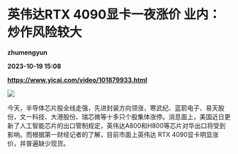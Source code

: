 # 英伟达RTX 4090显卡一夜涨价 业内：炒作风险较大
**zhumengyun**

**2023-10-19 15:08**

**https://www.yicai.com/video/101879933.html**

![](http://imgcdn.yicai.com/vms-new/2023/10/50720a42-c6c7-47a2-8de1-d8cfbcaaf186_8pXm.jpg) 

今天，半导体芯片股全线走强，先进封装方向领涨，寒武纪、蓝箭电子、易天股份，文一科技、大港股份、瑞芯微等十多只个股集体涨停。消息面上，美国近日更新了人工智能芯片的出口管制规定，英伟达A800和H800等芯片对华出口将受到影响。而根据第一财经记者的了解，目前市面上英伟达 RTX 4090显卡明显涨价，并普遍缺少现货。